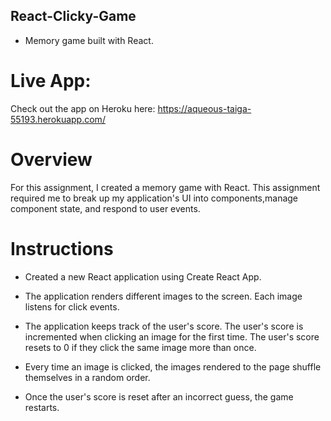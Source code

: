## React-Clicky-Game
* Memory game built with React.

# Live App:
Check out the app on Heroku here:
https://aqueous-taiga-55193.herokuapp.com/

# Overview
For this assignment, I created a memory game with React. This assignment required me to break up my application's UI into components,manage component state, and respond to user events.

# Instructions
* Created a new React application using Create React App.

* The application renders different images to the screen. Each image listens for click events.

* The application keeps track of the user's score. The user's score is incremented when clicking an image for the first time. The user's score resets to 0 if they click the same image more than once.

* Every time an image is clicked, the images rendered to the page shuffle themselves in a random order.

* Once the user's score is reset after an incorrect guess, the game restarts.